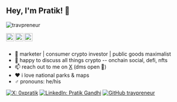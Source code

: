 ## Hey, I'm Pratik! 👋

<p align="left"> <img src="https://komarev.com/ghpvc/?username=travpreneur&label=Views&color=blue&style=plastic" alt="travpreneur" /> </p>

<a href="https://x.com/0xpratik">
  <img align="left" alt="Pratik's X" width="22px" src="https://cdn.jsdelivr.net/npm/simple-icons@v3/icons/twitter.svg" />
</a>
<a href="https://t.me/zkrpatik">
  <img align="left" alt="Pratik's Telegram" width="22px" src="https://cdn.jsdelivr.net/npm/simple-icons@v3/icons/telegram.svg" />
</a>
<a href="https://linkedin.com/in/0xpg">
  <img align="left" alt="Pratik's Linkdein" width="22px" src="https://cdn.jsdelivr.net/npm/simple-icons@v3/icons/linkedin.svg" />
</a>

<br/>
<br/>



- 🔭  marketer | consumer crypto investor | public goods maximalist 
- 💬  happy to discuss all things crypto -- onchain social, defi, nfts
- 📫  reach out to me on [X](https://x.com/0xpratik) (dms open 💌)
- ♥️  i love national parks & maps
- ♂  pronouns: he/his


[![X: 0xpratik](https://img.shields.io/twitter/follow/0xpratik?style=social)](https://x.com/0xpratik)
[![LinkedIn: Pratik Gandhi](https://img.shields.io/badge/-travpreneur-blue?style=flat-square&logo=Linkedin&logoColor=white&link=https://www.linkedin.com/in/0xpg/)](https://www.linkedin.com/in/0xpg/)
[![GitHub travpreneur](https://img.shields.io/github/followers/travpreneur?label=follow&style=social)](https://github.com/travpreneur)
